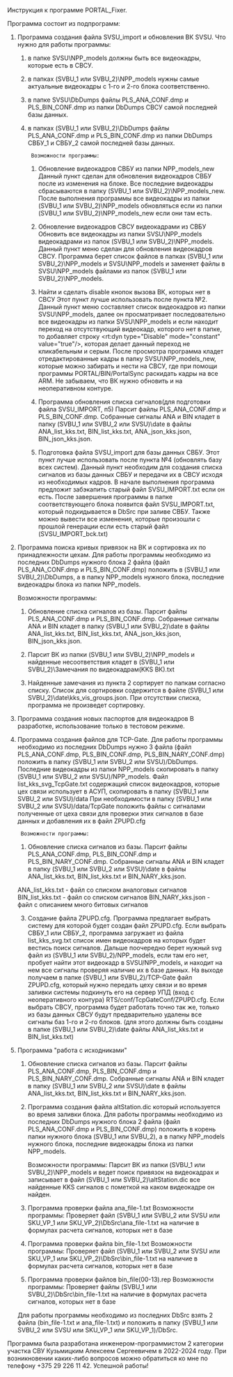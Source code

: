 Инструкция к программе PORTAL_Fixer.

Программа состоит из подпрограмм:
1. Программа создания файла SVSU_import и обновления ВК SVSU.
        Что нужно для работы программы:
    1) в папке SVSU\NPP_models должны быть все видеокадры, которые есть в СВСУ.
    2) в папках (SVBU_1 или SVBU_2)\NPP_models нужны самые актуальные видеокадры с 1-го и 2-го блока соответственно.
    3) в папке SVSU\DbDumps файлы PLS_ANA_CONF.dmp и PLS_BIN_CONF.dmp из папки DbDumps СВСУ самой последней базы данных.
    4) в папках (SVBU_1 или SVBU_2)\DbDumps файлы PLS_ANA_CONF.dmp и PLS_BIN_CONF.dmp из папки DbDumps СВБУ_1 и СВБУ_2 самой последней базы данных.
    
            Возможности программы:
        1. Обновление видеокадров СВБУ из папки NPP_models_new
    Данный пункт сделан для обновления видеокадров СВБУ после из изменения на блоке.
    Все последние видеокадры сбрасываются в папку (SVBU_1 или SVBU_2)\NPP_models_new.
    После выполнения программы все видеокадры из папки (SVBU_1 или SVBU_2)\NPP_models
    обновляться если из папки (SVBU_1 или SVBU_2)\NPP_models_new если они там есть.

        2. Обновление видеокадров СВСУ видеокадрами из СВБУ
    Обновить все видеокадры из папки SVSU\NPP_models видеокадрами из папок (SVBU_1 или SVBU_2)\NPP_models.
    Данный пункт меню сделан для обновления видеокадров СВСУ. Программа берет список
    файлов в папках (SVBU_1 или SVBU_2)\NPP_models и SVSU\NPP_models и заменяет
    файлы в SVSU\NPP_models файлами из папок (SVBU_1 или SVBU_2)\NPP_models.

        3. Найти и сделать disable кнопок вызова ВК, которых нет в СВСУ
    Этот пункт лучше использовать после пункта №2. Данный пункт меню составляет
    список видеокадров из папки SVSU\NPP_models, далее он просматривает
    последовательно все видеокадры из папки SVSU\NPP_models и если находит переход
    на отсутствующий видеокадр, которого нет в папке,
    то добавляет строку <rt:dyn type="Disable" mode="constant" value="true"/>,
    которая делает данный переход не кликабельным и серым.
    После просмотра программа кладет отредактированные кадры в
    папку SVSU\NPP_models_new, которые можно забирать и нести на СВСУ, где при помощи
    программы PORTAL/BIN/PortalSync раскидать кадры на все ARM. Не забываем, что
    ВК нужно обновить и на неоперативном контуре.

        4. Программа обновления списка сигналов(для подготовки файла SVSU_IMPORT, п5)
    Парсит файлы PLS_ANA_CONF.dmp и PLS_BIN_CONF.dmp. 
    Собранные сигналы ANA и BIN кладет в папку
    (SVBU_1 или SVBU_2 или SVSU)\date в файлы ANA_list_kks.txt, BIN_list_kks.txt, ANA_json_kks.json, BIN_json_kks.json.

        5. Подготовка файла SVSU_import для базы данных СВБУ.
    Этот пункт лучше использовать после пункта №4 (обновлять базу всех систем).
    Данный пункт необходим для создания списка сигналов из базы данных СВБУ
    и передачи их в СВСУ исходя из необходимых кадров. В начале выполнения
    программа предложит забэкапить старый файл SVSU_IMPORT.txt если он есть.
    После завершения программы в папке соответствующего блока появится файл
    SVSU_IMPORT.txt, который подкидывается в DbSrc при заливе СВБУ.
    Также можно вывести все изменения, которые произошли с прошлой генерации
    если есть старый файл (SVSU_IMPORT_bck.txt)
    
2. Программа поиска кривых привязок на ВК и сортировка их по принадлежности цехам.
    Для работы программы необходимо из последних DbDumps нужного блока 2 файла
    (файл PLS_ANA_CONF.dmp и PLS_BIN_CONF.dmp) положить в (SVBU_1 или SVBU_2)\DbDumps,
    а в папку NPP_models нужного блока, последние видеокадры блока из папки NPP_models.

    Возможности программы:
    1. Обновление списка сигналов из базы. Парсит файлы PLS_ANA_CONF.dmp и PLS_BIN_CONF.dmp. Собранные сигналы ANA и BIN кладет в папку
    (SVBU_1 или SVBU_2)\date в файлы ANA_list_kks.txt, BIN_list_kks.txt, ANA_json_kks.json, BIN_json_kks.json.

    2. Парсит ВК из папки (SVBU_1 или SVBU_2)\NPP_models и найденные несоответствия
    кладет в (SVBU_1 или SVBU_2)\Замечания по видеокадрам\(KKS ВК).txt

    3. Найденные замечания из пункта 2 сортирует по папкам согласно списку.
    Cписок для сортировки содержится в файле (SVBU_1 или SVBU_2)\date\kks_vis_groups.json.
    При отсутствии списка, программа не произведет сортировку.

3. Программа создания новых паспортов для видеокадров
    В разработке, использование только в тестовом режиме.

4. Программа создания файлов для TCP-Gate.
    Для работы программы необходимо из последних DbDumps нужно 3 файла
    (файл PLS_ANA_CONF.dmp, PLS_BIN_CONF.dmp, PLS_BIN_NARY_CONF.dmp) положить
    в папку (SVBU_1 или SVBU_2 или SVSU)/DbDumps.
    Последние видеокадры из папки NPP_models скопировать
    в папку (SVBU_1 или SVBU_2 или SVSU)/NPP_models.
    Файл list_kks_svg_TcpGate.txt содержащий список видеокадров, которые цех связи
    использует в АСУП, скопировать в папку (SVBU_1 или SVBU_2 или SVSU)/data
    При необходимости в папку (SVBU_1 или SVBU_2 или SVSU)/data/TcpGate
    положить файлы с сигналами полученные от цеха связи для проверки этих
    сигналов в базе данных и добавления их в файл ZPUPD.cfg

        Возможности программы:
    1. Обновление списка сигналов из базы. Парсит файлы PLS_ANA_CONF.dmp,
    PLS_BIN_CONF.dmp и PLS_BIN_NARY_CONF.dmp. Собранные сигналы ANA и BIN кладет
    в папку (SVBU_1 или SVBU_2 или SVSU)\date в файлы ANA_list_kks.txt,
    BIN_list_kks.txt и BIN_NARY_kks.json.

    ANA_list_kks.txt - файл со списком аналоговых сигналов
    BIN_list_kks.txt - файл со списком сигналов
    BIN_NARY_kks.json - файл с описанием много битовых сигналов

    3. Создание файла ZPUPD.cfg.
    Программа предлагает выбрать систему для которой будет создан файл ZPUPD.cfg.
    Если выбрать СВБУ_1 или СВБУ_2, программа загружает из файла list_kks_svg.txt
    список имен видеокадров на которых будет вестись поиск сигналов.
    Дальше поочередно берет нужный svg файл из (SVBU_1 или SVBU_2)/NPP_models,
    если там его нет, пробует найти этот видеокадр в SVSU/NPP_models,
    и находит на нем все сигналы проверяя наличие их в базе данных.
    На выходе получаем в папке (SVBU_1 или SVBU_2)/TCP-Gate файл ZPUPD.cfg, 
    который нужно передать цеху связи и во время заливки системы подкинуть его 
    на сервер УПД (вход с неоперативного контура) RTS/conf/TcpGateConf/ZPUPD.cfg.
    Если выбрать СВСУ, программа будет работать точно так же, только из
    базы данных СВСУ будут предварительно удалены все сигналы баз 1-го и 2-го
    блоков. (для этого должны быть созданы в папке
    (SVBU_1 или SVBU_2)\date файлы ANA_list_kks.txt и BIN_list_kks.txt)

5. Программа "работа с исходниками"
    1) Обновление списка сигналов из базы. Парсит файлы PLS_ANA_CONF.dmp,
    PLS_BIN_CONF.dmp и PLS_BIN_NARY_CONF.dmp. Собранные сигналы ANA и BIN кладет
    в папку (SVBU_1 или SVBU_2 или SVSU)\date в файлы ANA_list_kks.txt,
    BIN_list_kks.txt и BIN_NARY_kks.json.

    2) Программа создания файла altStation.dic который используется во время заливки блока.
    Для работы программы необходимо из последних DbDumps нужного блока 2 файла
    (файл PLS_ANA_CONF.dmp и PLS_BIN_CONF.dmp) положить в корень папки нужного блока
    (SVBU_1 или SVBU_2), а в папку NPP_models нужного блока, последние видеокадры блока из папки NPP_models.

        Возможности программы:
    Парсит ВК из папки (SVBU_1 или SVBU_2)\NPP_models и ведет поиск привязок на видеокадрах и записывает в файл
    (SVBU_1 или SVBU_2)\altStation.dic все найденные KKS сигналов с пометкой на каком видеокадре он найден.

    3) Программа проверки файла ana_file-1.txt
        Возможности программы:
    Проверяет файл (SVBU_1 или SVBU_2 или SVSU или SKU_VP_1 или SKU_VP_2)\DbSrc\ana_file-1.txt на
    наличие в формулах расчета сигналов, которых нет в базе

    4) Программа проверки файла bin_file-1.txt
        Возможности программы:
    Проверяет файл (SVBU_1 или SVBU_2 или SVSU или SKU_VP_1 или SKU_VP_2)\DbSrc\bin_file-1.txt на
    наличие в формулах расчета сигналов, которых нет в базе

    5) Программа проверки файлов bin_file(00-13).rep
        Возможности программы:
    Проверяет файлы (SVBU_1 или SVBU_2)\DbSrc\bin_file-1.txt на
    наличие в формулах расчета сигналов, которых нет в базе

    Для работы программы необходимо из последних DbSrc взять 2 файла (bin_file-1.txt и ana_file-1.txt)
    и положить в папку (SVBU_1 или SVBU_2 или SVSU или SKU_VP_1 или SKU_VP_1)/DbSrc.





Программа была разработана инженером-программистом 2 категории участка СВУ
Кузьмицким Алексеем Сергеевичем в 2022-2024 году.
При возникновении каких-либо вопросов можно обратиться ко мне по телефону +375 29 226 11 42. Успешной работы!
